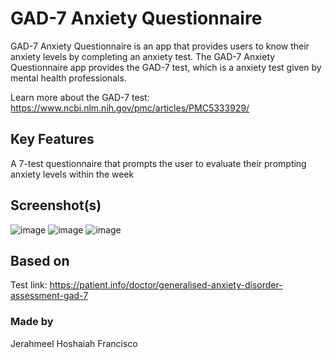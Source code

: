 # GAD-7 Anxiety Questionnaire
GAD-7 Anxiety Questionnaire is an app that provides users to know their anxiety levels by completing an anxiety test. The GAD-7 Anxiety Questionnaire app provides the GAD-7 test, which is a anxiety test given by mental health professionals.

Learn more about the GAD-7 test: https://www.ncbi.nlm.nih.gov/pmc/articles/PMC5333929/

## Key Features
A 7-test questionnaire that prompts the user to evaluate their prompting anxiety levels within the week 

## Screenshot(s)

![image](https://user-images.githubusercontent.com/108663786/205567083-bc995b14-cda9-4167-9913-5b4acd8723d0.png)
![image](https://user-images.githubusercontent.com/108663786/205567106-014f7284-45e1-46c3-896d-5072ca698761.png)
![image](https://user-images.githubusercontent.com/108663786/205567299-fd7788bc-cbb5-4ef7-bf6e-69641592d966.png)

## Based on
Test link: https://patient.info/doctor/generalised-anxiety-disorder-assessment-gad-7

### Made by
Jerahmeel Hoshaiah Francisco
